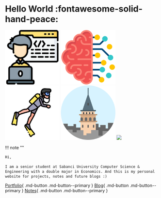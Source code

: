# Hello World :fontawesome-solid-hand-peace:

<img src="../assets/icons/coder.png" width="180" />
<img src="../assets/icons/artificial-intelligence.png" width="180" />
<img src="../assets/icons/diver.png" width="180" /> 
<img src="../assets/icons/galata-tower.png" width="180" />

<img src="../assets/images/sabanci.jpg"  />

!!! note ""

    Hi, 
    
    I am a senior student at Sabanci University Computer Science & Engineering with a double major in Economics. And this is my personal website for projects, notes and future blogs :)

[Portfolio](/home){ .md-button .md-button--primary } 
[Blog](/developers-notebook){ .md-button .md-button--primary } 
[Notes](/awesome-bookmarks){ .md-button .md-button--primary }